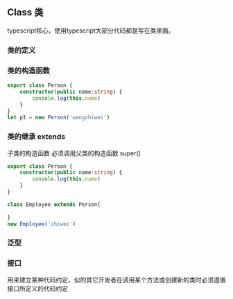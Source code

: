 ## Class 类

typescript核心，使用typescript大部分代码都是写在类里面。

### 类的定义
### 类的构造函数
```typescript
export class Person {
    constructor(public name:string) {
        console.log(this.name)  
    }
}
let p1 = new Person('wangzhiwei')
```
### 类的继承 extends 
子类的构造函数 必须调用父类的构造函数
super() 

```typescript
export class Person {
    constructor(public name:string) {
        console.log(this.name)  
    }
}

class Employee extends Person{
    
}
new Employee('zhiwei')
```
### 泛型

### 接口
用来建立某种代码约定，似的其它开发者在调用某个方法或创建新的类时必须遵循接口所定义的代码约定
